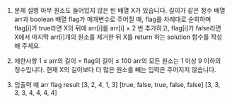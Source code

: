 1. 문제 설명
   아무 원소도 들어있지 않은 빈 배열 X가 있습니다. 길이가 같은 정수 배열 arr과 boolean 배열 flag가 매개변수로 주어질 때, flag를 차례대로 순회하며 flag[i]가 true라면 X의 뒤에 arr[i]를 arr[i] × 2 번 추가하고, flag[i]가 false라면 X에서 마지막 arr[i]개의 원소를 제거한 뒤 X를 return 하는 solution 함수를 작성해 주세요.

2. 제한사항
   1 ≤ arr의 길이 = flag의 길이 ≤ 100
   arr의 모든 원소는 1 이상 9 이하의 정수입니다.
   현재 X의 길이보다 더 많은 원소를 빼는 입력은 주어지지 않습니다.

3. 입출력 예
   arr flag result
   [3, 2, 4, 1, 3] [true, false, true, false, false] [3, 3, 3, 3, 4, 4, 4, 4]
